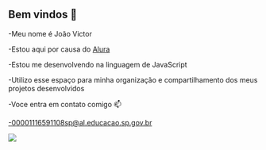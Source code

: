 ## Bem vindos 👋
-Meu nome é João Victor


-Estou aqui por causa do [Alura](https://www.alura.com.br)

-Estou me desenvolvendo na linguagem de JavaScript

-Utilizo esse espaço para minha organização e compartilhamento dos meus projetos desenvolvidos

-Voce entra em contato comigo 📫

-00001116591108sp@al.educacao.sp.gov.br

![](https://media.tenor.com/XprpuH1iQNkAAAAM/ronaldo.gif)

